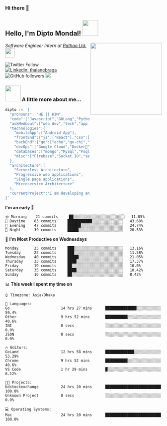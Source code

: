 ### Hi there 👋

<!--
**diptomondal007/diptomondal007** is a ✨ _special_ ✨ repository because its `README.md` (this file) appears on your GitHub profile.

Here are some ideas to get you started:

- 🔭 I’m currently working on ...
- 🌱 I’m currently learning ...
- 👯 I’m looking to collaborate on ...
- 🤔 I’m looking for help with ...
- 💬 Ask me about ...
- 📫 How to reach me: ...
- 😄 Pronouns: ...
- ⚡ Fun fact: ...
-->

<h2>Hello, I'm Dipto Mondal! <img src="https://media.giphy.com/media/12oufCB0MyZ1Go/giphy.gif" width="50"></h2>
<img align='right' src="https://media.giphy.com/media/M9gbBd9nbDrOTu1Mqx/giphy.gif" width="230">
<p><em>Software Engineer Intern at <a href="https://pathao.com/?lang=en">Pathao Ltd.</a><img src="https://media.giphy.com/media/WUlplcMpOCEmTGBtBW/giphy.gif" width="30"> 
</em></p>

![Twitter Follow](https://img.shields.io/twitter/follow/Dipto_Mondal007?label=Follow)
[![Linkedin: thaianebraga](https://img.shields.io/badge/-dipto-blue?style=flat-square&logo=Linkedin&logoColor=white&link=https://www.linkedin.com/in/dipto-mondal-807003181/)](https://www.linkedin.com/in/dipto-mondal-807003181/)
![GitHub followers](https://img.shields.io/github/followers/diptomondal007?label=Follow&style=social)
![](https://visitor-badge.glitch.me/badge?page_id=https://github.com/diptomondal007)

### <img src="https://media.giphy.com/media/VgCDAzcKvsR6OM0uWg/giphy.gif" width="50"> A little more about me...  

```go
dipto := `{
  "pronouns": "HE || HIM",
  "code":["Javascript","GOLang","Python","Java","C", "C++"],
  "askMeAbout":["web dev","tech","app dev","movies", "AI", "ML"],
  "technologies":{
    "mobileApp":["Android App"],
    "frontEnd":{"js":["React"],"css":["materialize","bulma","bootstrap"]},
    "backEnd":{"go":["echo","go-chi","fast-http"],"python":["flask", "django"]},
    "devOps":["Google Cloud","Docker🐳","Kubernetes","Nginx"],
    "databases":["mongo","MySql","Psql"],
    "misc":["Firebase","Socket.IO","selenium","open-cv", "Web Socket", "WebRtc]
  },
  "architecture":[
    "Serverless Architecture",
    "Progressive web applications",
    "Single page applications",
    "Microservice Architecture"
  ],
  "currentProject":"I am developing an share market api and an app",
}`
```

<!--START_SECTION:waka-->
**I'm an early 🐤** 

```text
🌞 Morning    21 commits     ██░░░░░░░░░░░░░░░░░░░░░░░   11.05% 
🌆 Daytime    83 commits     ███████████░░░░░░░░░░░░░░   43.68% 
🌃 Evening    47 commits     ██████░░░░░░░░░░░░░░░░░░░   24.74% 
🌙 Night      39 commits     █████░░░░░░░░░░░░░░░░░░░░   20.53%

```
📅 **I'm Most Productive on Wednesdays** 

```text
Monday       25 commits     ███░░░░░░░░░░░░░░░░░░░░░░   13.16% 
Tuesday      22 commits     ███░░░░░░░░░░░░░░░░░░░░░░   11.58% 
Wednesday    40 commits     █████░░░░░░░░░░░░░░░░░░░░   21.05% 
Thursday     33 commits     ████░░░░░░░░░░░░░░░░░░░░░   17.37% 
Friday       19 commits     ██░░░░░░░░░░░░░░░░░░░░░░░   10.0% 
Saturday     35 commits     ████░░░░░░░░░░░░░░░░░░░░░   18.42% 
Sunday       16 commits     ██░░░░░░░░░░░░░░░░░░░░░░░   8.42%

```


📊 **This week I spent my time on** 

```text
⌚︎ Timezone: Asia/Dhaka

💬 Languages: 
Go                       14 hrs 27 mins      ██████████████░░░░░░░░░░░   59.4% 
Other                    9 hrs 52 mins       ██████████░░░░░░░░░░░░░░░   40.6% 
INI                      0 secs              ░░░░░░░░░░░░░░░░░░░░░░░░░   0.0% 
JSON                     0 secs              ░░░░░░░░░░░░░░░░░░░░░░░░░   0.0%

🔥 Editors: 
GoLand                   12 hrs 58 mins      █████████████░░░░░░░░░░░░   53.29% 
Chrome                   9 hrs 52 mins       ██████████░░░░░░░░░░░░░░░   40.6% 
VS Code                  1 hr 29 mins        █░░░░░░░░░░░░░░░░░░░░░░░░   6.12%

🐱‍💻 Projects: 
bdstockexchange          24 hrs 20 mins      █████████████████████████   100.0% 
Unknown Project          0 secs              ░░░░░░░░░░░░░░░░░░░░░░░░░   0.0%

💻 Operating Systems: 
Mac                      24 hrs 20 mins      █████████████████████████   100.0%

```


<!--END_SECTION:waka-->
